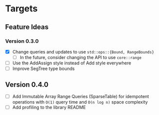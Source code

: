# Targets

## Feature Ideas

### Version 0.3.0

- [x] Change queries and updates to use `std::ops::{Bound, RangeBounds}`
  - [ ] In the future, consider changing the API to use `core::range`
- [ ] Use the AddAssign style instead of Add style everywhere
- [ ] Improve SegTree type bounds

## Version 0.4.0

- [ ] Add Immutable Array Range Queries (SparseTable) for idempotent operations with `O(1)` query time and `O(n log n)` space complexity
- [ ] Add profiling to the library README
